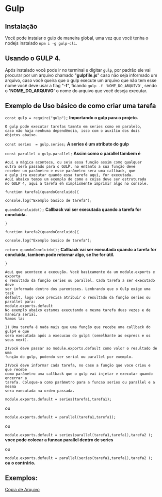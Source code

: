 # Gulp
## Instalação
Você pode instalar o gulp de maneira global, uma vez que você tenha o nodejs instalado `npm i -g gulp-cli`.

## Usando o GULP 4.
Após instalado você pode ir no terminal e digitar `gulp`, por padrão ele vai procurar por um arquivo chamado
"**gulpfile.js**" caso não seja informado um arquivo, caso você queira que o gulp execute um arquivo que não
tem esse nome você deve usar a flag "**-f**", ficando `gulp -f 'NOME_DO_ARQUIVO'`, sendo o **'NOME_DO_ARQUIVO'**
o nome do arquivo que você deseja executar.

## Exemplo de Uso básico de como criar uma tarefa

`const gulp = require("gulp");` **Importando o gulp para o projeto.**

    O gulp pode executar tarefas tamnto em series como em paralelo,
    caso não haja nenhuma dependência, isso com o auxílio dos dois
    objetos abaixo.

`const series  = gulp.series;` **A series é um atributo do gulp**

`const parallel = gulp.parallel;` **Assim como o parallel tambem é**

   
    Aqui a mágica acontece, ou seja essa função assim como qualquer 
    outra sera passado para o GULP, no entanto a sua função deve
    receber um parâmetro e esse parâmetro sera uma callback, que
    o gulp ira executar quando essa tarefa aqui, for executada.
    Aqui abaixo temos um exemplo de como a coisa deve ser estruturada
    no GULP 4, aqui a tarefa eh simplismente imprimir algo no console.


`function tarefa1(quandoConcluido){`

   `console.log("Exemplo basico de tarefa");`

   `quandoConcluido();` **Callback vai ser executada quando a tarefa for concluída.**

`}`

`function tarefa2(quandoConcluido){`

   `console.log("Exemplo basico de tarefa");`

   `return quandoConcluido();` **Callback vai ser executada quando a tarefa for concluída, tambem pode retornar algo, se lhe for útil.**

`}`


    Aqui que acontece a execução. Você basicamente da um module.exports e exporta
    o resultado da função series ou parallel. Cada tarefa a ser executado deve 
    ser informado dentro dos parenteses. Lembrando que o Gulp exige uma task 
    default, logo voce precisa atribuir o resultado da função series ou parallel para:
    module.exports.default
    No exemplo abaixo estamos executando a mesma tarefa duas vezes e de maneira serial.
    Vamos la:

    1) Uma tarefa é nada mais que uma função que recebe uma callback do gulp4 e que
    sera executada após a execucao do gulp4 (semelhante ao express e os seus next).

    2)você deve passar ao module.exports.default como valor o resultado de uma
    função do gulp, podendo ser serial ou parallel por exemplo.

    3)Você deve informar cada tarefa, no caso a função que voce criou e que recebe
    como parâmetro uma callback que o gulp vai injetar e executar quando encerrar a
    tarefa. Coloque-a como parâmetro para a funcao series ou parallel e a mesma 
    sera executada na ordem passada.


`module.exports.default = series(tarefa1,tarefa1);` 

ou

 `module.exports.default = parallel(tarefa1,tarefa1);`

 ou

 `module.exports.default = series(parallel(tarefa1,tarefa1),tarefa2 );` **voce pode colocar a funcao parallel dentro de series**

 ou

 `module.exports.default = parallel(series(tarefa1,tarefa1),tarefa2 );` **ou o contrário.**

 ## Exemplos:
 [Copia de Arquivo](./basico/gulpfile.js)